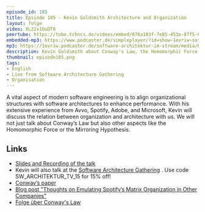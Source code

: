 ```yaml
---
episode_id: 185
title: Epsiode 185 - Kevin Goldsmith Architecture and Organization
layout: folge
video: 8L22x1OuDT8
peertube: https://tube.tchncs.de/videos/embed/076a103f-7e85-453e-87f5-6f38847c3864
embedded-mp3: https://www.podcaster.de/simpleplayer/?id=show~1evriw~software-architektur-im-stream~pod-997004a6e5fc960eb9c69c1be3&v=1697699972
mp3: https://1evriw.podcaster.de/software-architektur-im-stream/media/Kevin_Goldsmith_Architecture_and_Organization.mp3
description: Kevin Goldsmith about Conway's Law, the Homomorphic Force and the Mirroring Hypothesis. 
thumbnail: episode185.png
tags:
- English
- Live from Software Architecture Gathering
- Organisation
---
```


A vital aspect of modern software engineering is to align
organizational structures with software architectures to enhance
performance. With his extensive experience from Avvo, Spotify, Adobe,
and Microsoft, Kevin will discuss the relation between organization
and architecture with us. We will not just talk about Conway’s Law but
also other aspects like the Homomorphic Force or the Mirroring
Hypothesis.

## Links

* [Slides and Recording of the talk](https://www.kevingoldsmith.com/talks/architecture-and-organization.html)
* Kevin will also talk at the [Software Architecture Gathering](https://conferences.isaqb.org/software-architecture-gathering/) . Use code SW_ARCHITEKTUR_TV_15 for 15% off!
* [Conway’s paper](https://www.melconway.com/Home/Conways_Law.html)
* [Blog post "Thoughts on Emulating Spotify’s Matrix Organization in Other Companies"](http://blog.kevingoldsmith.com/2014/03/14/thoughts-on-emulating-spotifys-matrix-organization-in-other-companies/)
* [Folge über Conway's Law](https://software-architektur.tv/2022/02/18/folge110.html) 
